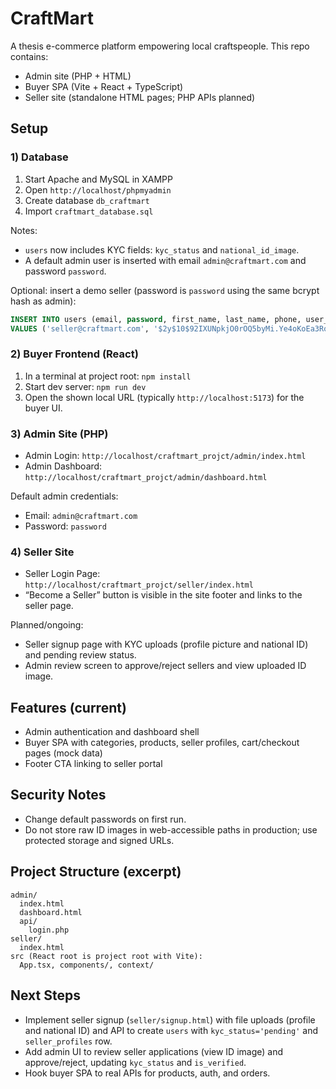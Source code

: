 # CraftMart

A thesis e-commerce platform empowering local craftspeople. This repo contains:
- Admin site (PHP + HTML)
- Buyer SPA (Vite + React + TypeScript)
- Seller site (standalone HTML pages; PHP APIs planned)

## Setup

### 1) Database
1. Start Apache and MySQL in XAMPP
2. Open `http://localhost/phpmyadmin`
3. Create database `db_craftmart`
4. Import `craftmart_database.sql`

Notes:
- `users` now includes KYC fields: `kyc_status` and `national_id_image`.
- A default admin user is inserted with email `admin@craftmart.com` and password `password`.

Optional: insert a demo seller (password is `password` using the same bcrypt hash as admin):
```sql
INSERT INTO users (email, password, first_name, last_name, phone, user_type, is_active, email_verified, kyc_status)
VALUES ('seller@craftmart.com', '$2y$10$92IXUNpkjO0rOQ5byMi.Ye4oKoEa3Ro9llC/.og/at2.uheWG/igi', 'Demo', 'Seller', '+63 900 000 0000', 'seller', TRUE, TRUE, 'approved');
```

### 2) Buyer Frontend (React)
1. In a terminal at project root: `npm install`
2. Start dev server: `npm run dev`
3. Open the shown local URL (typically `http://localhost:5173`) for the buyer UI.

### 3) Admin Site (PHP)
- Admin Login: `http://localhost/craftmart_projct/admin/index.html`
- Admin Dashboard: `http://localhost/craftmart_projct/admin/dashboard.html`

Default admin credentials:
- Email: `admin@craftmart.com`
- Password: `password`

### 4) Seller Site
- Seller Login Page: `http://localhost/craftmart_projct/seller/index.html`
- “Become a Seller” button is visible in the site footer and links to the seller page.

Planned/ongoing:
- Seller signup page with KYC uploads (profile picture and national ID) and pending review status.
- Admin review screen to approve/reject sellers and view uploaded ID image.

## Features (current)
- Admin authentication and dashboard shell
- Buyer SPA with categories, products, seller profiles, cart/checkout pages (mock data)
- Footer CTA linking to seller portal

## Security Notes
- Change default passwords on first run.
- Do not store raw ID images in web-accessible paths in production; use protected storage and signed URLs.

## Project Structure (excerpt)
```
admin/
  index.html
  dashboard.html
  api/
    login.php
seller/
  index.html
src (React root is project root with Vite):
  App.tsx, components/, context/
```

## Next Steps
- Implement seller signup (`seller/signup.html`) with file uploads (profile and national ID) and API to create `users` with `kyc_status='pending'` and `seller_profiles` row.
- Add admin UI to review seller applications (view ID image) and approve/reject, updating `kyc_status` and `is_verified`.
- Hook buyer SPA to real APIs for products, auth, and orders.
